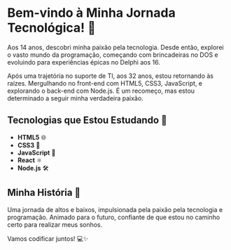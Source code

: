 # Bem-vindo à Minha Jornada Tecnológica! 👋

Aos 14 anos, descobri minha paixão pela tecnologia. Desde então, explorei o vasto mundo da programação, começando com brincadeiras no DOS e evoluindo para experiências épicas no Delphi aos 16.

Após uma trajetória no suporte de TI, aos 32 anos, estou retornando às raízes. Mergulhando no front-end com HTML5, CSS3, JavaScript, e explorando o back-end com Node.js. É um recomeço, mas estou determinado a seguir minha verdadeira paixão.

## Tecnologias que Estou Estudando 🚀

- **HTML5** 🌐
- **CSS3** 🎨
- **JavaScript** 🚀
- **React** ⚛️
- **Node.js** 🛠️

## Minha História 📖

Uma jornada de altos e baixos, impulsionada pela paixão pela tecnologia e programação. Animado para o futuro, confiante de que estou no caminho certo para realizar meus sonhos.

Vamos codificar juntos! 💻✨
